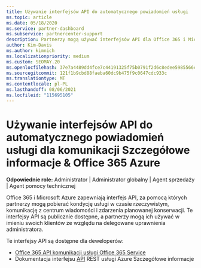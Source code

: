 ```yaml
---
title: Używanie interfejsów API do automatycznego powiadomień usługi
ms.topic: article
ms.date: 05/18/2020
ms.service: partner-dashboard
ms.subservice: partnercenter-support
description: Partnerzy mogą używać interfejsów API dla Office 365 i Microsoft Azure Partnerów na użytek kondycji usługi w czasie rzeczywistym, komunikacji w centrum wiadomości i zdarzeń planowanej konserwacji.
author: Kim-Davis
ms.author: kimnich
ms.localizationpriority: medium
ms.custom: SEOMAY.20
ms.openlocfilehash: 37e7a4489dd4fce7c44191325f75b0791f2d6c8edee5985566c8108c8cd4c98a
ms.sourcegitcommit: 121f1b9cbd88faeba60dc9b475f9c0647cdc933c
ms.translationtype: MT
ms.contentlocale: pl-PL
ms.lasthandoff: 08/06/2021
ms.locfileid: "115695105"
---
```

# <a name="use-apis-for-automated-service-notifications-for-azure-insights--office-365-service-communications"></a>Używanie interfejsów API do automatycznego powiadomień usługi dla komunikacji Szczegółowe informacje & Office 365 Azure

**Odpowiednie role:** Administrator | Administrator globalny | Agent sprzedaży | Agent pomocy technicznej

Office 365 i Microsoft Azure zapewniają interfejs API, za pomocą których partnerzy mogą pobierać kondycję usługi w czasie rzeczywistym, komunikację z centrum wiadomości i zdarzenia planowanej konserwacji. Te interfejsy API są publicznie dostępne, a partnerzy mogą ich używać w imieniu swoich klientów ze względu na delegowane uprawnienia administratora.

Te interfejsy API są dostępne dla deweloperów:

- [Office 365 API komunikacji usługi Office 365 Service](/office/office-365-management-api/office-365-service-communications-api-reference)
- Dokumentacja interfejsu [API](/rest/api/monitor/) REST usługi Azure Szczegółowe informacje
